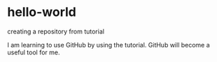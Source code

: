 # hello-world
creating a repository from tutorial

I am learning to use GitHub by using the tutorial.
GitHub will become a useful tool for me. 
